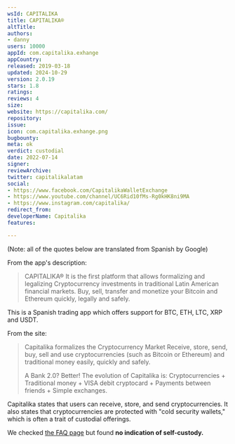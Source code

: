 ```yaml
---
wsId: CAPITALIKA
title: CAPITALIKA®
altTitle: 
authors:
- danny
users: 10000
appId: com.capitalika.exhange
appCountry: 
released: 2019-03-18
updated: 2024-10-29
version: 2.0.19
stars: 1.8
ratings: 
reviews: 4
size: 
website: https://capitalika.com/
repository: 
issue: 
icon: com.capitalika.exhange.png
bugbounty: 
meta: ok
verdict: custodial
date: 2022-07-14
signer: 
reviewArchive: 
twitter: capitalikalatam
social:
- https://www.facebook.com/CapitalikaWalletExchange
- https://www.youtube.com/channel/UC6Rid10fMs-Rg0kHK8ni9MA
- https://www.instagram.com/capitalika/
redirect_from: 
developerName: Capitalika
features: 

---
```


(Note: all of the quotes below are translated from Spanish by Google)

From the app's description:

> CAPITALIKA® It is the first platform that allows formalizing and legalizing Cryptocurrency investments in traditional Latin American financial markets. Buy, sell, transfer and monetize your Bitcoin and Ethereum quickly, legally and safely.

This is a Spanish trading app which offers support for BTC, ETH, LTC, XRP and USDT. 

From the site:

> Capitalika formalizes the Cryptocurrency Market
Receive, store, send, buy, sell and use cryptocurrencies (such as Bitcoin or Ethereum) and traditional money easily, quickly and safely.
>
> A Bank 2.0? Better! The evolution of Capitalika is: Cryptocurrencies + Traditional money + VISA debit cryptocard + Payments between friends + Simple exchanges.

Capitalika states that users can receive, store, and send cryptocurrencies. It also states that cryptocurrencies are protected with "cold security wallets," which is often a trait of custodial offerings.

We checked [the FAQ page](https://capitalika.com/preguntas-frecuentes/) but found **no indication of self-custody.**